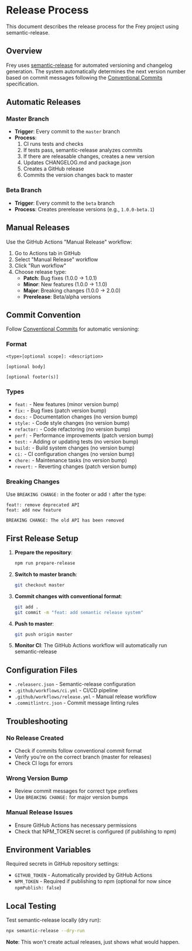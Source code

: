 # Release Process

This document describes the release process for the Frey project using semantic-release.

## Overview

Frey uses [semantic-release](https://semantic-release.gitbook.io/) for automated versioning and changelog generation. The system automatically determines the next version number based on commit messages following the [Conventional Commits](https://conventionalcommits.org/) specification.

## Automatic Releases

### Master Branch
- **Trigger**: Every commit to the `master` branch
- **Process**: 
  1. CI runs tests and checks
  2. If tests pass, semantic-release analyzes commits
  3. If there are releasable changes, creates a new version
  4. Updates CHANGELOG.md and package.json
  5. Creates a GitHub release
  6. Commits the version changes back to master

### Beta Branch
- **Trigger**: Every commit to the `beta` branch
- **Process**: Creates prerelease versions (e.g., `1.0.0-beta.1`)

## Manual Releases

Use the GitHub Actions "Manual Release" workflow:

1. Go to Actions tab in GitHub
2. Select "Manual Release" workflow
3. Click "Run workflow"
4. Choose release type:
   - **Patch**: Bug fixes (1.0.0 → 1.0.1)
   - **Minor**: New features (1.0.0 → 1.1.0)
   - **Major**: Breaking changes (1.0.0 → 2.0.0)
   - **Prerelease**: Beta/alpha versions

## Commit Convention

Follow [Conventional Commits](https://conventionalcommits.org/) for automatic versioning:

### Format
```
<type>[optional scope]: <description>

[optional body]

[optional footer(s)]
```

### Types
- `feat:` - New features (minor version bump)
- `fix:` - Bug fixes (patch version bump)
- `docs:` - Documentation changes (no version bump)
- `style:` - Code style changes (no version bump)
- `refactor:` - Code refactoring (no version bump)
- `perf:` - Performance improvements (patch version bump)
- `test:` - Adding or updating tests (no version bump)
- `build:` - Build system changes (no version bump)
- `ci:` - CI configuration changes (no version bump)
- `chore:` - Maintenance tasks (no version bump)
- `revert:` - Reverting changes (patch version bump)

### Breaking Changes
Use `BREAKING CHANGE:` in the footer or add `!` after the type:
```
feat!: remove deprecated API
feat: add new feature

BREAKING CHANGE: The old API has been removed
```

## First Release Setup

1. **Prepare the repository**:
   ```bash
   npm run prepare-release
   ```

2. **Switch to master branch**:
   ```bash
   git checkout master
   ```

3. **Commit changes with conventional format**:
   ```bash
   git add .
   git commit -m "feat: add semantic release system"
   ```

4. **Push to master**:
   ```bash
   git push origin master
   ```

5. **Monitor CI**: The GitHub Actions workflow will automatically run semantic-release

## Configuration Files

- `.releaserc.json` - Semantic-release configuration
- `.github/workflows/ci.yml` - CI/CD pipeline
- `.github/workflows/release.yml` - Manual release workflow
- `.commitlintrc.json` - Commit message linting rules

## Troubleshooting

### No Release Created
- Check if commits follow conventional commit format
- Verify you're on the correct branch (master for releases)
- Check CI logs for errors

### Wrong Version Bump
- Review commit messages for correct type prefixes
- Use `BREAKING CHANGE:` for major version bumps

### Manual Release Issues
- Ensure GitHub Actions has necessary permissions
- Check that NPM_TOKEN secret is configured (if publishing to npm)

## Environment Variables

Required secrets in GitHub repository settings:
- `GITHUB_TOKEN` - Automatically provided by GitHub Actions
- `NPM_TOKEN` - Required if publishing to npm (optional for now since `npmPublish: false`)

## Local Testing

Test semantic-release locally (dry run):
```bash
npx semantic-release --dry-run
```

**Note**: This won't create actual releases, just shows what would happen.
